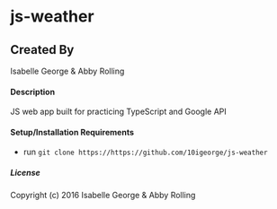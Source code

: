 # js-weather

## Created By
Isabelle George & Abby Rolling

#### Description
JS web app built for practicing TypeScript and Google API

#### Setup/Installation Requirements

* run `git clone https://https://github.com/10igeorge/js-weather`

##### License

Copyright (c) 2016 Isabelle George & Abby Rolling 
